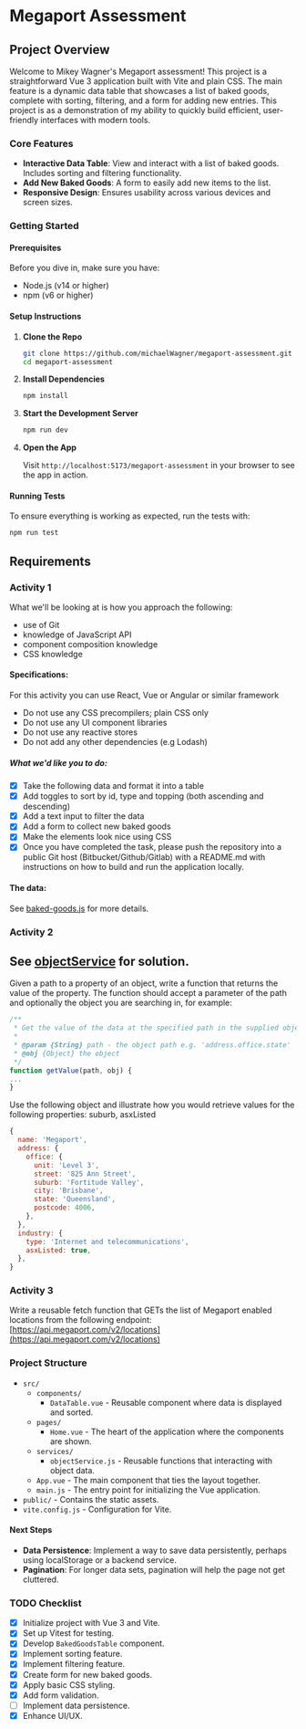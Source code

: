 # Megaport Assessment

## Project Overview

Welcome to Mikey Wagner's Megaport assessment! This project is a straightforward Vue 3 application built with Vite and plain CSS. The main feature is a dynamic data table that showcases a list of baked goods, complete with sorting, filtering, and a form for adding new entries. This project is as a demonstration of my ability to quickly build efficient, user-friendly interfaces with modern tools.

### Core Features

- **Interactive Data Table**: View and interact with a list of baked goods. Includes sorting and filtering functionality.
- **Add New Baked Goods**: A form to easily add new items to the list.
- **Responsive Design**: Ensures usability across various devices and screen sizes.

### Getting Started

#### Prerequisites

Before you dive in, make sure you have:

- Node.js (v14 or higher)
- npm (v6 or higher)

#### Setup Instructions

1. **Clone the Repo**

   ```bash
   git clone https://github.com/michaelWagner/megaport-assessment.git
   cd megaport-assessment
   ```

2. **Install Dependencies**

   ```bash
   npm install
   ```

3. **Start the Development Server**

   ```bash
   npm run dev
   ```

4. **Open the App**

   Visit `http://localhost:5173/megaport-assessment` in your browser to see the app in action.

#### Running Tests

To ensure everything is working as expected, run the tests with:

```bash
npm run test
```

## Requirements

### Activity 1
What we'll be looking at is how you approach the following:
- use of Git
- knowledge of JavaScript API
- component composition knowledge
- CSS knowledge

#### Specifications:
For this activity you can use React, Vue or Angular or similar framework
- Do not use any CSS precompilers; plain CSS only
- Do not use any UI component libraries
- Do not use any reactive stores
- Do not add any other dependencies (e.g Lodash)

##### What we'd like you to do:
- [x] Take the following data and format it into a table
- [x] Add toggles to sort by id, type and topping (both ascending and descending)
- [x] Add a text input to filter the data
- [x] Add a form to collect new baked goods
- [x] Make the elements look nice using CSS
- [x] Once you have completed the task, please push the repository into a public Git host (Bitbucket/Github/Gitlab) with a README.md with instructions on how to build and run the application locally.

#### The data:

See [baked-goods.js](https://github.com/michaelWagner/megaport-assessment/blob/main/src/constants/baked-goods.js) for more details.

### Activity 2

## See [objectService](https://github.com/michaelWagner/megaport-assessment/blob/main/src/services/objectService.js) for solution.

Given a path to a property of an object, write a function that returns the value of the property. The function should accept a parameter of the path and optionally the object you are searching in, for example:

```js
/**
 * Get the value of the data at the specified path in the supplied object.
 *
 * @param {String} path - the object path e.g. 'address.office.state'
 * @obj {Object} the object
 */
function getValue(path, obj) {
...
}
```

Use the following object and illustrate how you would retrieve values for the following properties: suburb, asxListed

```js
{
  name: 'Megaport',
  address: {
    office: {
      unit: 'Level 3',
      street: '825 Ann Street',
      suburb: 'Fortitude Valley',
      city: 'Brisbane',
      state: 'Queensland',
      postcode: 4006,
    },
  },
  industry: {
    type: 'Internet and telecommunications',
    asxListed: true,
  },
}
```

### Activity 3

Write a reusable fetch function that GETs the list of Megaport enabled locations from the following endpoint: [https://api.megaport.com/v2/locations](https://api.megaport.com/v2/locations)

### Project Structure

- `src/`
  - `components/`
    - `DataTable.vue` - Reusable component where data is displayed and sorted.
  - `pages/`
    - `Home.vue` - The heart of the application where the components are shown.
  - `services/`
    - `objectService.js` - Reusable functions that interacting with object data.
  - `App.vue` - The main component that ties the layout together.
  - `main.js` - The entry point for initializing the Vue application.
- `public/` - Contains the static assets.
- `vite.config.js` - Configuration for Vite.

#### Next Steps
- **Data Persistence**: Implement a way to save data persistently, perhaps using localStorage or a backend service.
- **Pagination**: For longer data sets, pagination will help the page not get cluttered.

### TODO Checklist

- [x] Initialize project with Vue 3 and Vite.
- [x] Set up Vitest for testing.
- [x] Develop `BakedGoodsTable` component.
- [x] Implement sorting feature.
- [x] Implement filtering feature.
- [x] Create form for new baked goods.
- [x] Apply basic CSS styling.
- [x] Add form validation.
- [ ] Implement data persistence.
- [x] Enhance UI/UX.
